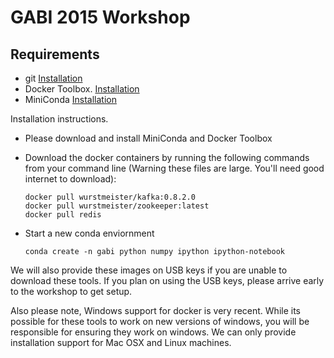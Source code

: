 # GABI 2015 Workshop

## Requirements

- git [Installation](http://git-scm.com/downloads)
- Docker Toolbox. [Installation](https://www.docker.com/toolbox)
- MiniConda [Installation](http://conda.pydata.org/miniconda.html)


Installation instructions. 

- Please download and install MiniConda and Docker Toolbox
- Download the docker containers by running the following commands from your command line (Warning these files are large. You'll need good internet to download):

    ```
    docker pull wurstmeister/kafka:0.8.2.0 
    docker pull wurstmeister/zookeeper:latest
    docker pull redis
    ```

- Start a new conda enviornment

    ```
    conda create -n gabi python numpy ipython ipython-notebook
    ```

We will also provide these images on USB keys if you are unable to download these tools. If you plan on using the USB keys, please arrive early to the workshop to get setup.

Also please note, Windows support for docker is very recent. While its possible for these tools to work on new versions of windows, you will be responsible for ensuring they work on windows. We can only provide installation support for Mac OSX and Linux machines.
